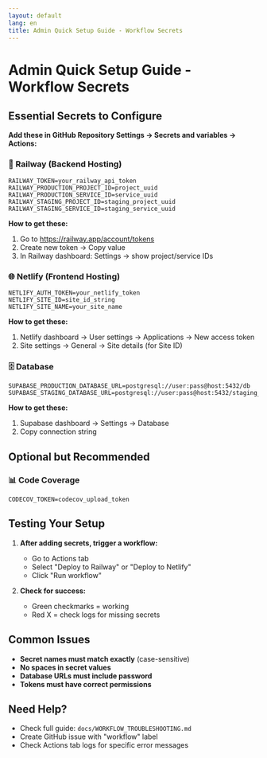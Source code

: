 ```yaml
---
layout: default
lang: en
title: Admin Quick Setup Guide - Workflow Secrets
---
```


# Admin Quick Setup Guide - Workflow Secrets

## Essential Secrets to Configure

**Add these in GitHub Repository Settings → Secrets and variables → Actions:**

### 🚂 Railway (Backend Hosting)
```
RAILWAY_TOKEN=your_railway_api_token
RAILWAY_PRODUCTION_PROJECT_ID=project_uuid
RAILWAY_PRODUCTION_SERVICE_ID=service_uuid
RAILWAY_STAGING_PROJECT_ID=staging_project_uuid
RAILWAY_STAGING_SERVICE_ID=staging_service_uuid
```

**How to get these:**
1. Go to https://railway.app/account/tokens
2. Create new token → Copy value
3. In Railway dashboard: Settings → show project/service IDs

### 🌐 Netlify (Frontend Hosting)
```
NETLIFY_AUTH_TOKEN=your_netlify_token
NETLIFY_SITE_ID=site_id_string
NETLIFY_SITE_NAME=your_site_name
```

**How to get these:**
1. Netlify dashboard → User settings → Applications → New access token
2. Site settings → General → Site details (for Site ID)

### 🗄️ Database
```
SUPABASE_PRODUCTION_DATABASE_URL=postgresql://user:pass@host:5432/db
SUPABASE_STAGING_DATABASE_URL=postgresql://user:pass@host:5432/staging_db
```

**How to get these:**
1. Supabase dashboard → Settings → Database
2. Copy connection string

## Optional but Recommended

### 📊 Code Coverage
```
CODECOV_TOKEN=codecov_upload_token
```

## Testing Your Setup

1. **After adding secrets, trigger a workflow:**
   - Go to Actions tab
   - Select "Deploy to Railway" or "Deploy to Netlify"
   - Click "Run workflow"

2. **Check for success:**
   - Green checkmarks = working
   - Red X = check logs for missing secrets

## Common Issues

- **Secret names must match exactly** (case-sensitive)
- **No spaces in secret values**
- **Database URLs must include password**
- **Tokens must have correct permissions**

## Need Help?

- Check full guide: `docs/WORKFLOW_TROUBLESHOOTING.md`
- Create GitHub issue with "workflow" label
- Check Actions tab logs for specific error messages